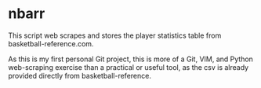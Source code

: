 # nbarr
This script web scrapes and stores the player statistics table from basketball-reference.com.

As this is my first personal Git project, this is more of a Git, VIM, and Python web-scraping exercise than a practical or useful tool, as the csv is already provided directly from basketball-reference.


